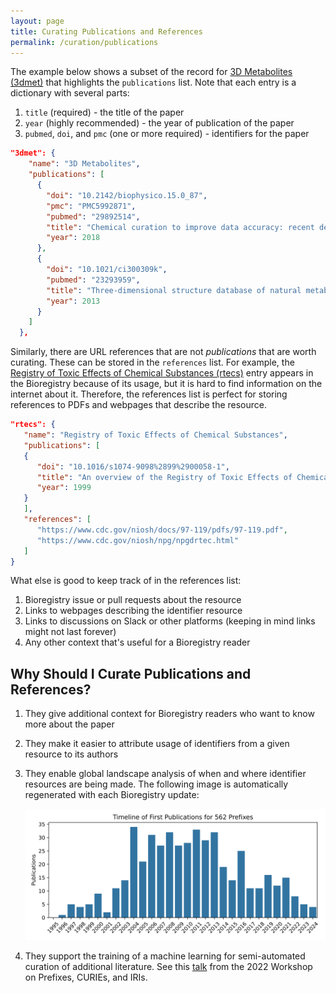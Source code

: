 ```yaml
---
layout: page
title: Curating Publications and References
permalink: /curation/publications
---
```


The example below shows a subset of the record for
[3D Metabolites (3dmet)](https://bioregistry.io/3dmet) that highlights the `publications` list.
Note that each entry is a dictionary with several parts:

1. `title` (required) - the title of the paper
2. `year` (highly recommended) - the year of publication of the paper
3. `pubmed`, `doi`, and `pmc` (one or more required) - identifiers for the paper

```json
"3dmet": {
    "name": "3D Metabolites",
    "publications": [
      {
        "doi": "10.2142/biophysico.15.0_87",
        "pmc": "PMC5992871",
        "pubmed": "29892514",
        "title": "Chemical curation to improve data accuracy: recent development of the 3DMET database",
        "year": 2018
      },
      {
        "doi": "10.1021/ci300309k",
        "pubmed": "23293959",
        "title": "Three-dimensional structure database of natural metabolites (3DMET): a novel database of curated 3D structures",
        "year": 2013
      }
    ]
  },
```

Similarly, there are URL references that are not _publications_ that are worth curating. These can be
stored in the `references` list. For example, the 
[Registry of Toxic Effects of Chemical Substances (rtecs)](https://bioregistry.io/rtecs) entry appears in the
Bioregistry because of its usage, but it is hard to find information on the internet about it. Therefore, the
references list is perfect for storing references to PDFs and webpages that describe the resource.

```json
"rtecs": {
   "name": "Registry of Toxic Effects of Chemical Substances",
   "publications": [
   {
      "doi": "10.1016/s1074-9098%2899%2900058-1",
      "title": "An overview of the Registry of Toxic Effects of Chemical Substances (RTECS): Critical information on chemical hazards",
      "year": 1999
   }
   ],
   "references": [
      "https://www.cdc.gov/niosh/docs/97-119/pdfs/97-119.pdf",
      "https://www.cdc.gov/niosh/npg/npgdrtec.html"
   ]
}
```

What else is good to keep track of in the references list:

1. Bioregistry issue or pull requests about the resource
2. Links to webpages describing the identifier resource
3. Links to discussions on Slack or other platforms (keeping in mind links might not last forever)
4. Any other context that's useful for a Bioregistry reader

## Why Should I Curate Publications and References?

1. They give additional context for Bioregistry readers who want to know more about the paper
2. They make it easier to attribute usage of identifiers from a given resource to its authors
3. They enable global landscape analysis of when and where identifier resources are being made. The following image is
   automatically regenerated with each Bioregistry update:

   ![](https://raw.githubusercontent.com/biopragmatics/bioregistry/refs/heads/main/docs/img/bibliography_years.svg)
4. They support the training of a machine learning for semi-automated curation of additional literature. See
   this [talk](https://docs.google.com/presentation/d/1h2IajyGkUxUPHubEi8_WE6xW6TOuOihn5zsmi4kYrrc/edit?usp=sharing)
   from the 2022 Workshop on Prefixes, CURIEs, and IRIs.
